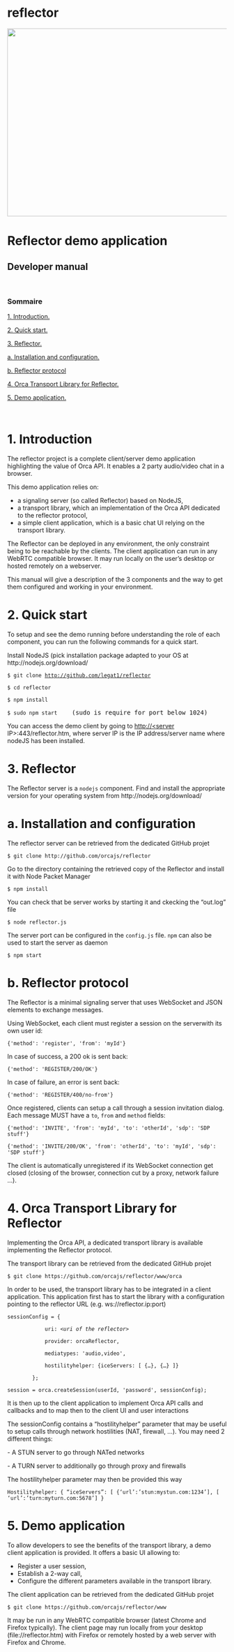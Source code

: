 reflector
=========

<img width="601" height="431" src="www/doc/clip_image002.jpg"/>


<h1>Reflector demo application</h1>

<h2>
    Developer manual
</h2>
<br clear="all"/>
<h3>
    Sommaire
</h3>
<p>
    <a href="#_Toc400040352">1. Introduction. </a>
</p>
<p>
    <a href="#_Toc400040353">2. Quick start. </a>
</p>
<p>
    <a href="#_Toc400040354">3. Reflector. </a>
</p>
<p>
    <a href="#_Toc400040355">a. Installation and configuration. </a>
</p>
<p>
    <a href="">b. Reflector protocol </a>
</p>
<p>
    <a href="#_Toc400040357">
        4. Orca Transport Library for Reflector. 
    </a>
</p>
<p>
    <a href="#_Toc400040358">5. Demo application. </a>
</p>
<br clear="all"/>
<h1>
    <a name="_Toc400040352">1. Introduction</a>
</h1>
<p>
    The reflector project is a complete client/server demo application highlighting the value of Orca API. It enables a 2 party audio/video chat in a browser.
</p>
<p>
 This demo application relies on:
</p>
<ul>
<li>
a signaling server (so called Reflector) based on NodeJS,
</li>
<li>
a transport library, which an implementation of the Orca API dedicated to the reflector protocol,
</li>
<li>
a simple client application, which is a basic chat UI relying on the transport library.
</li>
</ul>
<p>
    The Reflector can be deployed in any environment, the only constraint being to be reachable by the clients. The client application can run in any WebRTC
    compatible browser. It may run locally on the user’s desktop or hosted remotely on a webserver.
</p>
<p>
    This manual will give a description of the 3 components and the way to get them configured and working in your environment.
</p>
<h1>
    <a name="_Toc400040353">2. Quick start</a>
</h1>
<p>
    To setup and see the demo running before understanding the role of each component, you can run the following commands for a quick start.
</p>
<p>
    Install NodeJS (pick installation package adapted to your OS at http://nodejs.org/download/
</p>
<pre><code>$ git clone <a href="http://github.com/legat1/reflector">http://github.com/legat1/reflector</a></code></pre>
<pre><code>$ cd reflector</code></pre>
<pre><code>$ npm install</code></pre>
<pre><code>$ sudo npm start</code>    (sudo is require for port below 1024)</pre>
<p>
    You can access the demo client by going to <a href="http://%3Cserver/">http://&lt;server</a> IP&gt;:443/reflector.htm, where server IP is the IP
    address/server name where nodeJS has been installed.
</p>
<h1>
    <a name="_Toc400040354">3. Reflector</a>
</h1>
<p>
    The Reflector server is a <code>nodejs</code> component. Find and install the appropriate version for your operating system from
    http://nodejs.org/download/
</p>
<h1>
    <a name="_Toc400040355"></a>
    <a name="user-content-install--usage"></a>
    a. Installation and configuration
</h1>
<p>
    The reflector server can be retrieved from the dedicated GitHub projet
</p>
<pre><code>$ git clone http://github.com/orcajs/reflector</code></pre>
<p>
    Go to the directory containing the retrieved copy of the Reflector and install it with Node Packet Manager
</p>
<pre><code>$ npm install</code></pre>
<p>
    You can check that be server works by starting it and ckecking the “out.log” file<code></code>
</p>
<pre><code>$ node reflector.js</code></pre>
<p>
    The server port can be configured in the <code>config.js</code> file. <code>npm</code> can also be used to start the server as daemon
</p>
<pre><code>$ npm start</code></pre>
<h1>
    <a name="_Toc400040356"></a>
    <a name="user-content-the-orca-reflector-signaliz"></a>
    b. Reflector protocol
</h1>
<p>
    The Reflector is a minimal signaling server that uses WebSocket and JSON elements to exchange messages.
</p>
<p>
    Using WebSocket, each client must register a session on the serverwith its own user id:
</p>
<pre><code>{'method': 'register', 'from': 'myId'}</code></pre>
<p>
    In case of success, a 200 ok is sent back:
</p>
<pre><code>{'method': 'REGISTER/200/OK'}</code></pre>
<p>
    In case of failure, an error is sent back:
</p>
<pre><code>{'method': 'REGISTER/400/no-from'}</code></pre>
<p>
Once registered, clients can setup a call through a session invitation dialog. Each message MUST have a <code>to</code>, <code>from</code> and    <code>method</code> fields:
</p>
<pre><code>{'method': 'INVITE', 'from': 'myId', 'to': 'otherId', 'sdp': 'SDP stuff'}</code></pre>
<pre><code>{'method': 'INVITE/200/OK', 'from': 'otherId', 'to': 'myId', 'sdp': 'SDP stuff'}</code></pre>
<p>
    The client is automatically unregistered if its WebSocket connection get closed (closing of the browser, connection cut by a proxy, network failure …).
</p>
<h1>
    <a name="_Toc400040357">4. Orca Transport Library for Reflector</a>
</h1>
<p>
    Implementing the Orca API, a dedicated transport library is available implementing the Reflector protocol.
</p>
<p>
    The transport library can be retrieved from the dedicated GitHub projet
</p>
<pre><code>$ git clone https://github.com/orcajs/reflector/www/orca</code></pre>
<p>
    In order to be used, the transport library has to be integrated in a client application. This application first has to start the library with a
    configuration pointing to the reflector URL (e.g. ws://reflector.ip:port)
</p>
<pre><code>sessionConfig = {</code></pre>
<pre><code>            uri: &lt;<em>uri of the reflector&gt;</em></code></pre>
<pre><code>            provider: orcaReflector,</code></pre>
<pre><code>            mediatypes: 'audio,video',</code></pre>
<pre><code>            hostilityhelper: {iceServers: [ {…}, {…} ]}</code></pre>
<pre><code>        };</code></pre>
<pre><code>session = orca.createSession(userId, 'password', sessionConfig);</code></pre>
<p>
    It is then up to the client application to implement Orca API calls and callbacks and to map then to the client UI and user interactions
</p>
<p>
    The sessionConfig contains a “hostilityhelper” parameter that may be useful to setup calls through network hostilities (NAT, firewall, …). You may need 2
    different things:
</p>
<p>
    - A STUN server to go through NATed networks
</p>
<p>
    - A TURN server to additionally go through proxy and firewalls
</p>
<p>
    The hostilityhelper parameter may then be provided this way
</p>
<pre><code>Hostilityhelper: { “iceServers”: [ {‘url’:’stun:mystun.com:1234’], [ ‘url’:’turn:myturn.com:5678’] }</code></pre>
<h1>
    <a name="_Toc400040358">5. Demo application</a>
</h1>
<p>
    To allow developers to see the benefits of the transport library, a demo client application is provided. It offers a basic UI allowing to:
</p>
<ul type="disc">
    <li>
        Register a user session,
    </li>
    <li>
        Establish a 2-way call,
    </li>
    <li>
        Configure the different parameters available in the transport library.
    </li>
</ul>
<p>
    The client application can be retrieved from the dedicated GitHub projet
</p>
<pre><code>$ git clone https://github.com/orcajs/reflector/www</code></pre>
<p>
    It may be run in any WebRTC compatible browser (latest Chrome and Firefox typically). The client page may run locally from your desktop
    (file://reflector.htm) with Firefox or remotely hosted by a web server with Firefox and Chrome.
</p>
